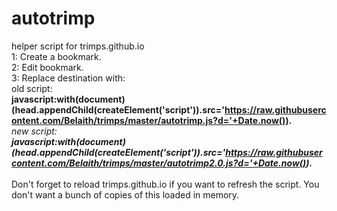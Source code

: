 # autotrimp
helper script for trimps.github.io<br>
1: Create a bookmark.<br>
2: Edit bookmark.<br>
3: Replace destination with:<br>
old script: <br>
<b>javascript:with(document)(head.appendChild(createElement('script')).src='https://raw.githubusercontent.com/Belaith/trimps/master/autotrimp.js?d='+Date.now())._</b><br>
new script: <br>
<b>javascript:with(document)(head.appendChild(createElement('script')).src='https://raw.githubusercontent.com/Belaith/trimps/master/autotrimp2.0.js?d='+Date.now())._</b><br>
<br>Don't forget to reload trimps.github.io if you want to refresh the script. You don't want a bunch of copies of this loaded in memory.
